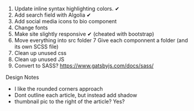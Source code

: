 

1. Update inline syntax highlighting colors. ✔
2. Add search field with Algolia  ✔
3. Add social media icons to bio component
4. Change fonts
5. Make site slightly responsive ✔ (cheated with bootstrap)
6. Move everything into src folder
7 Give each componnent a folder (and its own SCSS file)
8. Clean up unused css
9. Clean up unused JS
10. Convert to SASS? https://www.gatsbyjs.com/docs/sass/ 


Design Notes
 - I like the rounded corners approach
 - Dont outline each article, but instead add shadow
 - thumbnail pic to the right of the article? Yes?
